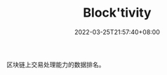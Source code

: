 ﻿---
weight: 
title: "Block'tivity"
description: "区块链上交易处理能力的数据排名"
date: 2022-03-25T21:57:40+08:00
lastmod: 2022-03-25T16:45:40+08:00
draft: false
authors: ["Metabd"]
featuredImage: "blocktivity.jpg"
link: ""
tags: ["数据分析","Block'tivity"]
categories: ["navigation"]
navigation: ["数据分析"]
lightgallery: true
toc: true
pinned: false
recommend: false
recommend1: false
---
区块链上交易处理能力的数据排名。
